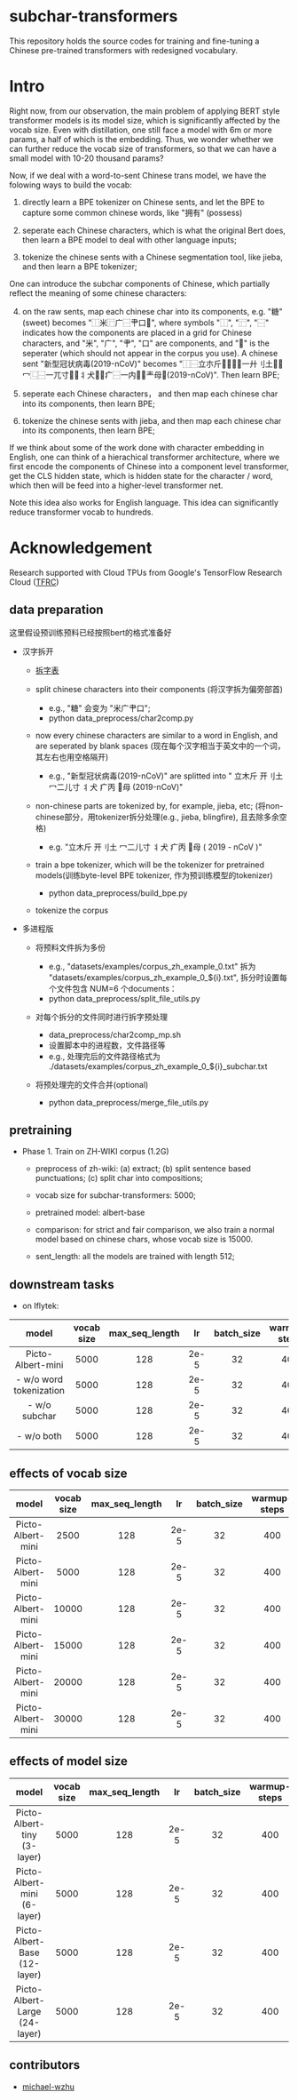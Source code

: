 # subchar-transformers
This repository holds the source codes for training and fine-tuning a Chinese pre-trained transformers with redesigned vocabulary.

# Intro
Right now, from our observation, the main problem of applying BERT style transformer models is its model size, which is significantly affected by the vocab size. Even with distillation, one still face a model with 6m or more params, a half of which is the embedding. Thus, we wonder whether we can further reduce the vocab size of transformers, so that we can have a small model with 10-20 thousand params?

Now, if we deal with a word-to-sent Chinese trans model, we have the folowing ways to build the vocab: 

1) directly learn a BPE tokenizer on Chinese sents, and let the BPE to capture some common chinese words, like "拥有" (possess)

2) seperate each Chinese characters, which is what the original Bert does, then learn a BPE model to deal with other language inputs;

3) tokenize the chinese sents with a Chinese segmentation tool, like jieba, and then learn a BPE tokenizer;

One can introduce the subchar components of Chinese, which partially reflect the meaning of some chinese characters: 
  
4) on the raw sents, map each chinese char into its components, e.g. "糖" (sweet) becomes "⿰米⿸广⿱肀口", where symbols "⿰", "⿸", "⿱" indicates how the components are placed in a grid for Chinese characters, and "米", "广", "肀", "口" are components, and "" is the seperater (which should not appear in the corpus you use). A chinese sent "新型冠状病毒(2019-nCoV)" becomes "⿰⿱立朩斤⿱⿰⿱一廾刂土⿱冖⿺⿱一兀寸⿰丬犬⿸疒⿱一内⿱龶母(2019-nCoV)". Then learn BPE;

5) seperate each Chinese characters， and then map each chinese char into its components, then learn BPE;

6) tokenize the chinese sents with jieba, and then map each chinese char into its components, then learn BPE;


If we think about some of the work done with character embedding in English, one can think of a hierachical transformer architecture, where we first encode the components of Chinese into a component level transformer, get the CLS hidden state, which is hidden state for the character / word, which then will be feed into a higher-level transformer net. 

Note this idea also works for English language. This idea can significantly reduce transformer vocab to hundreds.  



# Acknowledgement
Research supported with Cloud TPUs from Google's TensorFlow Research Cloud ([TFRC](https://www.tensorflow.org/tfrc))

## data preparation

这里假设预训练预料已经按照bert的格式准备好

 - 汉字拆开
    - [拆字表](https://github.com/kfcd/chaizi/blob/master/chaizi-jt.txt)
    
    - split chinese characters into their components (将汉字拆为偏旁部首) 
        - e.g., "糖" 会变为 "米广肀口";
        - python data_preprocess/char2comp.py
    - now every chinese characters are similar to a word in English, and are seperated by blank spaces (现在每个汉字相当于英文中的一个词，其左右也用空格隔开)
       - e.g., "新型冠状病毒(2019-nCoV)" are splitted into " 立木斤  开刂土  冖二儿寸  丬犬  疒丙  母 (2019-nCoV)"
    - non-chinese parts are tokenized by, for example, jieba, etc; (将non-chinese部分，用tokenizer拆分处理(e.g., jieba, blingfire), 且去除多余空格)
       - e.g. "立木斤 开刂土 冖二儿寸 丬犬 疒丙 母 ( 2019 - nCoV )"

    - train a bpe tokenizer, which will be the tokenizer for pretrained models(训练byte-level BPE tokenizer, 作为预训练模型的tokenizer)
        - python data_preprocess/build_bpe.py
     
    - tokenize the corpus
 
 - 多进程版
    - 将预料文件拆为多份
        - e.g., "datasets/examples/corpus_zh_example_0.txt" 拆为 "datasets/examples/corpus_zh_example_0_${i}.txt", 拆分时设置每个文件包含 NUM=6 个documents： 
        - python data_preprocess/split_file_utils.py
    
    - 对每个拆分的文件同时进行拆字预处理
        - data_preprocess/char2comp_mp.sh
        - 设置脚本中的进程数，文件路径等
        - e.g., 处理完后的文件路径格式为 ./datasets/examples/corpus_zh_example_0_${i}_subchar.txt
    
    - 将预处理完的文件合并(optional)
        - python data_preprocess/merge_file_utils.py 

## pretraining

  - Phase 1. Train on ZH-WIKI corpus (1.2G)
    - preprocess of zh-wiki: (a) extract; (b) split sentence based punctuations; (c) split char into compositions;
    - vocab size for subchar-transformers: 5000;
    - pretrained model: albert-base
    - comparison: for strict and fair comparison, we also train a normal model based on chinese chars, whose vocab size is 15000.
    
    - sent_length: all the models are trained with length 512;
    
## downstream tasks

  - on Iflytek:
  
| model | vocab size |  max_seq_length | lr | batch_size | warmup-steps | dev | test |
| :----:| :----: | :----: | :----: |:----: |:----: | :----: | :----: | 
| Picto-Albert-mini	| 5000 | 128| 2e-5 | 32 | 400 |  - |  -  |
|  - w/o word tokenization | 5000 | 128| 2e-5 | 32 | 400 | - |  -  |
|  - w/o subchar | 5000 | 128| 2e-5 | 32 | 400 | - |  -   |
|  - w/o both | 5000 | 128| 2e-5 | 32 | 400 | - |  -   |


## effects of vocab size
| model | vocab size |  max_seq_length | lr | batch_size | warmup-steps | dev | test |
| :----:| :----: | :----: | :----: |:----: |:----: | :----: | :----: | 
| Picto-Albert-mini	| 2500 | 128| 2e-5 | 32 | 400 |  - |  -  |
| Picto-Albert-mini	| 5000 | 128| 2e-5 | 32 | 400 |  - |  -  |
| Picto-Albert-mini	| 10000 | 128| 2e-5 | 32 | 400 |  - |  -  |
| Picto-Albert-mini	| 15000 | 128| 2e-5 | 32 | 400 |  - |  -  |
| Picto-Albert-mini	| 20000 | 128| 2e-5 | 32 | 400 |  - |  -  |
| Picto-Albert-mini	| 30000 | 128| 2e-5 | 32 | 400 |  - |  -  |


## effects of model size
| model | vocab size |  max_seq_length | lr | batch_size | warmup-steps | dev | test |
| :----:| :----: | :----: | :----: |:----: |:----: | :----: | :----: | 
| Picto-Albert-tiny (3-layer)	| 5000 | 128| 2e-5 | 32 | 400 |  - |  -  |
| Picto-Albert-mini (6-layer)	| 5000 | 128| 2e-5 | 32 | 400 |  - |  -  |
| Picto-Albert-Base (12-layer)	| 5000 | 128| 2e-5 | 32 | 400 |  - |  -  |
| Picto-Albert-Large (24-layer)	| 5000 | 128| 2e-5 | 32 | 400 |  - |  -  |


## contributors

 - [michael-wzhu](https://github.com/michael-wzhu)
